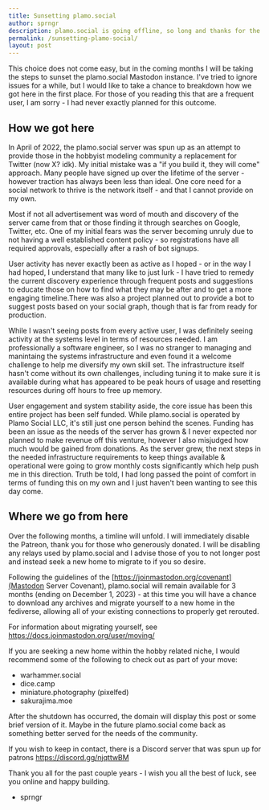 ```yaml
---
title: Sunsetting plamo.social
author: sprngr
description: plamo.social is going offline, so long and thanks for the plastic.
permalink: /sunsetting-plamo-social/
layout: post
---
```


This choice does not come easy, but in the coming months I will be taking the steps to sunset the plamo.social Mastodon instance. I've tried to ignore issues for a while, but I would like to take a chance to breakdown how we got here in the first place. For those of you reading this that are a frequent user, I am sorry - I had never exactly planned for this outcome.

## How we got here

In April of 2022, the plamo.social server was spun up as an attempt to provide those in the hobbyist modeling community a replacement for Twitter (now X? idk). My initial mistake was a "if you build it, they will come" approach. Many people have signed up over the lifetime of the server - however traction has always been less than ideal. One core need for a social network to thrive is the network itself - and that I cannot provide on my own.

Most if not all advertisement was word of mouth and discovery of the server came from that or those finding it through searches on Google, Twitter, etc. One of my initial fears was the server becoming unruly due to not having a well established content policy - so registrations have all required approvals, especially after a rash of bot signups.

User activity has never exactly been as active as I hoped - or in the way I had hoped, I understand that many like to just lurk - I have tried to remedy the current discovery experience through frequent posts and suggestions to educate those on how to find what they may be after and to get a more engaging timeline.There was also a project planned out to provide a bot to suggest posts based on your social graph, though that is far from ready for production.

While I wasn't seeing posts from every active user, I was definitely seeing activity at the systems level in terms of resources needed. I am professionally a software engineer, so I was no stranger to managing and manintaing the systems infrastructure and even found it a welcome challenge to help me diversify my own skill set. The infrastructure itself hasn't come without its own challenges, including tuning it to make sure it is available during what has appeared to be peak hours of usage and resetting resources during off hours to free up memory.

User engagement and system stability aside, the core issue has been this entire project has been self funded. While plamo.social is operated by Plamo Social LLC, it's still just one person behind the scenes. Funding has been an issue as the needs of the server has grown & I never expected nor planned to make revenue off this venture, however I also misjudged how much would be gained from donations. As the server grew, the next steps in the needed infrastructure requirements to keep things available & operational were going to grow monthly costs significantly which help push me in this direction. Truth be told, I had long passed the point of comfort in terms of funding this on my own and I just haven't been wanting to see this day come.

## Where we go from here

Over the following months, a timline will unfold. I will immediately disable the Patreon, thank you for those who generously donated. I will be disabling any relays used by plamo.social and I advise those of you to not longer post and instead seek a new home to migrate to if you so desire.

Following the guidelines of the [https://joinmastodon.org/covenant](Mastodon Server Covenant), plamo.social will remain available for 3 months (ending on December 1, 2023) - at this time you will have a chance to download any archives and migrate yourself to a new home in the fediverse, allowing all of your existing connections to properly get rerouted.

For information about migrating yourself, see https://docs.joinmastodon.org/user/moving/

If you are seeking a new home within the hobby related niche, I would recommend some of the following to check out as part of your move:
- warhammer.social
- dice.camp
- miniature.photography (pixelfed)
- sakurajima.moe

After the shutdown has occurred, the domain will display this post or some brief version of it. Maybe in the future plamo.social come back as something better served for the needs of the community.

If you wish to keep in contact, there is a Discord server that was spun up for patrons https://discord.gg/njqttwBM

Thank you all for the past couple years - I wish you all the best of luck, see you online and happy building.

- sprngr
